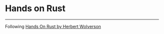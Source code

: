 # Hands on Rust

----

Following [Hands On Rust by Herbert Wolverson](https://pragprog.com/titles/hwrust/hands-on-rust/)
